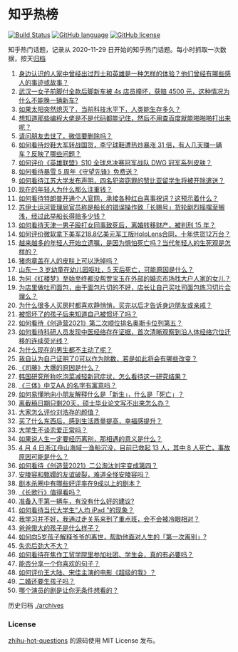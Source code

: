 # 知乎热榜
[![Build Status](https://github.com/ToWeLong/zhihu-hot-questions/workflows/CI/badge.svg)](https://github.com/ToWeLong/zhihu-hot-questions/actions)
[![GitHub language](https://img.shields.io/badge/language-golang-orange.svg)](https://golang.org/)
[![GitHub license](https://img.shields.io/github/license/ToWeLong/zhihu-hot-questions)](https://github.com/ToWeLong/zhihu-hot-questions/blob/main/LICENSE)

知乎热门话题，记录从 2020-11-29 日开始的知乎热门话题。每小时抓取一次数据，按天[归档](./archives)

<!-- BEGIN -->

1. [身边认识的人家中曾经出过烈士和英雄是一种怎样的体验？他们曾经有哪些感人的事迹或故事？](https://www.zhihu.com/question/452226885)
1. [武汉一女子前脚付全款后脚新车被 4s 店员撞坏，获赔 4500 元，这种情况为什么不能换一辆新车?](https://www.zhihu.com/question/452428290)
1. [如果太阳突然熄灭了，当前科技水平下，人类能生存多久？](https://www.zhihu.com/question/399868816)
1. [想知道那些编程大佬是不是代码都能记住，然后不用查百度就能啪啪啪打出来呢？](https://www.zhihu.com/question/452295496)
1. [请问朋友去世了，微信要删除吗？](https://www.zhihu.com/question/375737916)
1. [如何看待炒鞋大军转战国货，李宁球鞋遭热炒暴涨 31 倍，有人几天赚一辆车？反映了哪些问题？](https://www.zhihu.com/question/452737722)
1. [如何评价《英雄联盟》S10 全球总决赛冠军战队 DWG 冠军系列皮肤？](https://www.zhihu.com/question/452729062)
1. [如何看待暴雪 5 周年《守望先锋》免费送？](https://www.zhihu.com/question/452493005)
1. [如何看待江苏大学发布声明，四名犯盗窃罪的赞比亚留学生将被开除遣送？](https://www.zhihu.com/question/452810851)
1. [现在的年轻人为什么那么注重钱？](https://www.zhihu.com/question/440570935)
1. [如何看待特朗普开通个人官网，承接各种红白喜事祝词？这预示着什么？](https://www.zhihu.com/question/452171246)
1. [苏伊士运河管理局官员称是船长的错误操作致「长赐号」货轮剧烈摇摆至搁浅，经过此举船长得赔多少钱？](https://www.zhihu.com/question/452670365)
1. [如何看待天津一男子殴打女同事致死后，离婚转移财产，被判刑 15 年？](https://www.zhihu.com/question/452455762)
1. [如何评价微软拿下美军218.8亿美元军工版HoloLens合同，十年供货12万台？](https://www.zhihu.com/question/452356563)
1. [越来越多的年轻人开始立遗嘱，是因为惧怕死亡吗？当代年轻人的生死观是怎样的？](https://www.zhihu.com/question/452350251)
1. [猪肉章盖在人的皮肤上可以洗掉吗？](https://www.zhihu.com/question/447167970)
1. [山东一 3 岁幼童在幼儿园呕吐，5 天后死亡，可能原因是什么？](https://www.zhihu.com/question/452373500)
1. [为何《红楼梦》至始至终都没帮贾宝玉在外部的婚恋市场找大户人家的女儿？](https://www.zhihu.com/question/451981483)
1. [为店里做吐司面包，由于面包片切的不好，店长让自己买吐司面包练习切片合理么？](https://www.zhihu.com/question/451729417)
1. [为什么很多人买房时都喜欢静悄悄，买完以后才告诉身边朋友或亲戚？](https://www.zhihu.com/question/423222976)
1. [被惯坏了的孩子后来知道自己被惯坏了吗？](https://www.zhihu.com/question/364384380)
1. [如何看待《创造营2021》第二次顺位排名奥斯卡位列第五？](https://www.zhihu.com/question/452740115)
1. [如何看待科研人员发现中医经络存在证据，首次清晰观察到沿人体经络穴位迁移的连续荧光线？](https://www.zhihu.com/question/452439698)
1. [为什么现在的男生都不主动了呢？](https://www.zhihu.com/question/323094998)
1. [我自认为自己证明了0可以作为除数，若是如此将会有哪些改变？](https://www.zhihu.com/question/450319837)
1. [《司藤》大爆的原因是什么？](https://www.zhihu.com/question/451042151)
1. [韩国研究所称吃泡菜减轻新冠症状，怎么看待这一研究结果？](https://www.zhihu.com/question/452732316)
1. [《三体》中艾AA 的名字有寓意吗？](https://www.zhihu.com/question/263368276)
1. [如何易懂地向小朋友解释什么是「新生」，什么是「死亡」？](https://www.zhihu.com/question/452700050)
1. [离截稿日期只剩20天，硕士毕业论文写不出来怎么办？](https://www.zhihu.com/question/267434127)
1. [大家怎么评价刘浩存的颜值？](https://www.zhihu.com/question/415082238)
1. [买了什么东西后，感到生活质量提高，幸福感提升？](https://www.zhihu.com/question/26190592)
1. [大学生不谈恋爱正常吗？](https://www.zhihu.com/question/452069523)
1. [如果说人生一定要经历离别，那相遇的意义是什么？](https://www.zhihu.com/question/452063107)
1. [4 月 4 日浙江舟山海域一渔船沉没，目前已救起 13 人，其中 8 人死亡，事故原因可能是什么？](https://www.zhihu.com/question/452816418)
1. [如何看待《创造营2021》二公淘汰刘宇变成第四？](https://www.zhihu.com/question/452740313)
1. [安陵容和甄嬛的友谊破裂，难道全怪安陵容吗？](https://www.zhihu.com/question/451285822)
1. [剧本杀圈中有哪些好评率在9成以上的剧本？](https://www.zhihu.com/question/376559705)
1. [《长歌行》值得看吗？](https://www.zhihu.com/question/452477026)
1. [准备入手第一辆车，有没有什么好的建议?](https://www.zhihu.com/question/378869694)
1. [如何看待当代大学生“人均 iPad ”的现象？](https://www.zhihu.com/question/449381809)
1. [我学习并不好，我通过走关系来到了重点班，会不会被冷眼相对？](https://www.zhihu.com/question/446800784)
1. [爸爸带大的孩子是什么样子？](https://www.zhihu.com/question/447602960)
1. [如何向5岁孩子解释爷爷的离世，帮助他面对人生的「第一次离别」?](https://www.zhihu.com/question/449953243)
1. [失恋后劲大不大？](https://www.zhihu.com/question/371918832)
1. [如何看待在焦作工贸学院里参加社团、学生会，真的有必要吗？](https://www.zhihu.com/question/452153602)
1. [能否分享一个你喜欢的句子？](https://www.zhihu.com/question/390541779)
1. [如何评价王大陆、宋佳主演的电影《超级的我》？](https://www.zhihu.com/question/326420658)
1. [二婚还要生孩子吗？](https://www.zhihu.com/question/449926690)
1. [哪个演员的剧是让你无条件想看的？](https://www.zhihu.com/question/449699393)

<!-- END -->

历史归档 [./archives](./archives)


### License
[zhihu-hot-questions](https://github.com/towelong/zhihu-hot-questions) 的源码使用 MIT License 发布。